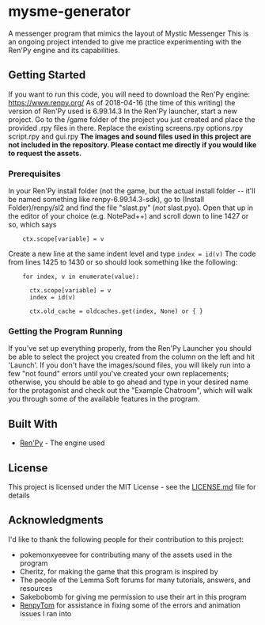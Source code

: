 # mysme-generator
A messenger program that mimics the layout of Mystic Messenger
This is an ongoing project intended to give me practice experimenting with the Ren'Py engine and its capabilities. 

## Getting Started

If you want to run this code, you will need to download the Ren'Py engine: https://www.renpy.org/
As of 2018-04-16 (the time of this writing) the version of Ren'Py used is 6.99.14.3
In the Ren'Py launcher, start a new project. Go to the /game folder of the project you just created and place the provided .rpy files in there. Replace the existing screens.rpy options.rpy script.rpy and gui.rpy
**The images and sound files used in this project are not included in the repository. Please contact me directly if you would like to request the assets.**


### Prerequisites

In your Ren'Py install folder (not the game, but the actual install folder -- it'll be named something like renpy-6.99.14.3-sdk), go to (Install Folder)/renpy/sl2 and find the file "slast.py" (*not* slast.pyo). Open that up in the editor of your choice (e.g. NotePad++) and scroll down to line 1427 or so, which says

```
    ctx.scope[variable] = v
```
Create a new line at the same indent level and type `index = id(v)`
The code from lines 1425 to 1430 or so should look something like the following:
```
    for index, v in enumerate(value):
    
      ctx.scope[variable] = v
      index = id(v)
      
      ctx.old_cache = oldcaches.get(index, None) or { }
```

### Getting the Program Running

If you've set up everything properly, from the Ren'Py Launcher you should be able to select the project you created from the column on the left and hit 'Launch'. If you don't have the images/sound files, you will likely run into a few "not found" errors until you've created your own replacements; otherwise, you should be able to go ahead and type in your desired name for the protagonist and check out the "Example Chatroom", which will walk you through some of the available features in the program.


## Built With

* [Ren'Py](https://www.renpy.org/) - The engine used


## License

This project is licensed under the MIT License - see the [LICENSE.md](LICENSE.md) file for details

## Acknowledgments

I'd like to thank the following people for their contribution to this project:
* pokemonxyeevee for contributing many of the assets used in the program
* Cheritz, for making the game that this program is inspired by
* The people of the Lemma Soft forums for many tutorials, answers, and resources
* Sakebobomb for giving me permission to use their art in this program
* [RenpyTom](https://github.com/renpytom) for assistance in fixing some of the errors and animation issues I ran into
